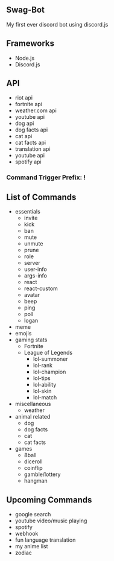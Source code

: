 ## Swag-Bot
My first ever discord bot using discord.js

## Frameworks
- Node.js
- Discord.js

## API
- riot api
- fortnite api
- weather.com api
- youtube api
- dog api
- dog facts api
- cat api
- cat facts api
- translation api
- youtube api
- spotify api

### Command Trigger Prefix: !

## List of Commands
- essentials
    - invite
    - kick
    - ban
    - mute
    - unmute
    - prune
    - role
    - server
    - user-info
    - args-info
    - react
    - react-custom
    - avatar
    - beep
    - ping
    - poll
    - logan
- meme
- emojis
- gaming stats
    - Fortnite
    - League of Legends
        - lol-summoner
        - lol-rank
        - lol-champion
        - lol-tips
        - lol-ability
        - lol-skin
        - lol-match
- miscellaneous 
    - weather
- animal related
    - dog
    - dog facts
    - cat
    - cat facts
- games
    - 8ball
    - diceroll
    - coinflip
    - gamble/lottery
    - hangman

## Upcoming Commands
- google search
- youtube video/music playing
- spotify
- webhook
- fun language translation
- my anime list
- zodiac


    
